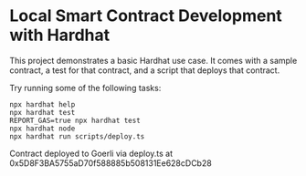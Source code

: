 # Local Smart Contract Development with Hardhat

This project demonstrates a basic Hardhat use case. It comes with a sample contract, a test for that contract, and a script that deploys that contract.

Try running some of the following tasks:

```shell
npx hardhat help
npx hardhat test
REPORT_GAS=true npx hardhat test
npx hardhat node
npx hardhat run scripts/deploy.ts
```

Contract deployed to Goerli via deploy.ts at 0x5D8F3BA5755aD70f588885b508131Ee628cDCb28
